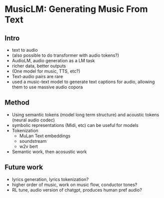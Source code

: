 # MusicLM: Generating Music From Text

## Intro
 - text to audio
 - (also possible to do transformer with audio tokens?)
 - AudioLM, audio generation as a LM task
 - richer data, better outputs
 - (One model for music, TTS, etc?)
 - Text-audio pairs are rare
 - used a music-text model to generate text captions for audio, allowing them to use massive audio copora

## Method
 - Using semantic tokens (model long term structure) and acoustic tokens (neural audio codec)
 - symbolic representations (Midi, etc) can be useful for models
 - Tokenization
    - MuLan Text embeddings
    - soundstream
    - w2v bert
 - Semantic work, then acosustic work

## Future work
 - lyrics generation, lyrics tokenization?
 - higher order of music, work on music flow, conductor tones?
 - RL tune, audio version of chatgpt, produces human pref audio?